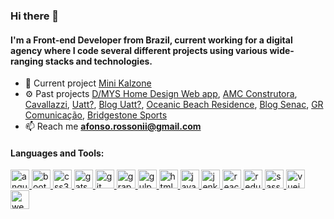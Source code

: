 ### Hi there 👋

#### I'm a Front-end Developer from Brazil, current working for a digital agency where I code several different projects using various wide-ranging stacks and technologies.

-   🔭 Current project [Mini Kalzone](https://minikalzone.com.br/)
-   ⚙️ Past projects [D/MYS Home Design Web app](https://www.dimasconstrucoes.com.br/dmys/), [AMC Construtora](https://www.amcconstrutora.com.br/), [Cavallazzi](https://advempresarial.com.br/), [Uatt?](https://www.uatt.com.br/), [Blog Uatt?](https://blog.uatt.com.br/), [Oceanic Beach Residence](https://oceanicresidence.com.br/), [Blog Senac](https://blog.sc.senac.br/), [GR Comunicação](https://www.grcomunicacao.com.br/), [Bridgestone Sports](https://bridgestonesports.bridgestone.com.br/)
-   📫 Reach me **afonso.rossonii@gmail.com**

#### Languages and Tools:

<p align="left"> <a href="https://angular.io" target="_blank"> <img src="https://devicons.github.io/devicon/devicon.git/icons/angularjs/angularjs-original.svg" alt="angularjs" width="30" height="30"/> </a> <a href="https://getbootstrap.com" target="_blank"> <img src="https://devicons.github.io/devicon/devicon.git/icons/bootstrap/bootstrap-plain.svg" alt="bootstrap" width="30" height="30"/> </a> <a href="https://www.w3schools.com/css/" target="_blank"> <img src="https://devicons.github.io/devicon/devicon.git/icons/css3/css3-original-wordmark.svg" alt="css3" width="30" height="30"/> </a> <a href="https://www.gatsbyjs.com/" target="_blank"> <img src="https://www.vectorlogo.zone/logos/gatsbyjs/gatsbyjs-icon.svg" alt="gatsby" width="30" height="30"/> </a> <a href="https://git-scm.com/" target="_blank"> <img src="https://www.vectorlogo.zone/logos/git-scm/git-scm-icon.svg" alt="git" width="30" height="30"/> </a> <a href="https://graphql.org" target="_blank"> <img src="https://www.vectorlogo.zone/logos/graphql/graphql-icon.svg" alt="graphql" width="30" height="30"/> </a> <a href="https://gulpjs.com" target="_blank"> <img src="https://devicons.github.io/devicon/devicon.git/icons/gulp/gulp-plain.svg" alt="gulp" width="30" height="30"/> </a> <a href="https://www.w3.org/html/" target="_blank"> <img src="https://devicons.github.io/devicon/devicon.git/icons/html5/html5-original-wordmark.svg" alt="html5" width="30" height="30"/> </a> <a href="https://developer.mozilla.org/en-US/docs/Web/JavaScript" target="_blank"> <img src="https://devicons.github.io/devicon/devicon.git/icons/javascript/javascript-original.svg" alt="javascript" width="30" height="30"/> </a> <a href="https://www.jenkins.io" target="_blank"> <img src="https://www.vectorlogo.zone/logos/jenkins/jenkins-icon.svg" alt="jenkins" width="30" height="30"/> </a> <a href="https://reactjs.org/" target="_blank"> <img src="https://devicons.github.io/devicon/devicon.git/icons/react/react-original-wordmark.svg" alt="react" width="30" height="30"/> </a> <a href="https://redux.js.org" target="_blank"> <img src="https://devicons.github.io/devicon/devicon.git/icons/redux/redux-original.svg" alt="redux" width="30" height="30"/> </a> <a href="https://sass-lang.com" target="_blank"> <img src="https://devicons.github.io/devicon/devicon.git/icons/sass/sass-original.svg" alt="sass" width="30" height="30"/> </a> <a href="https://vuejs.org/" target="_blank"> <img src="https://devicons.github.io/devicon/devicon.git/icons/vuejs/vuejs-original-wordmark.svg" alt="vuejs" width="30" height="30"/> </a> <a href="https://webpack.js.org" target="_blank"> <img src="https://devicons.github.io/devicon/devicon.git/icons/webpack/webpack-original.svg" alt="webpack" width="30" height="30"/> </a> </p>
